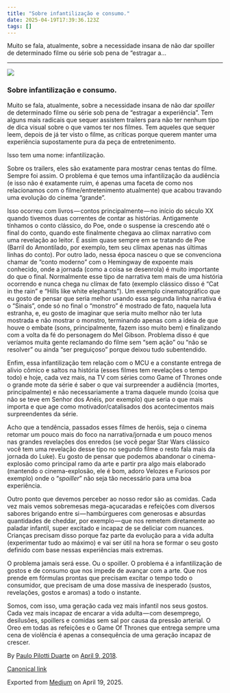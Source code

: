 ```yaml
---
title: "Sobre infantilização e consumo."
date: 2025-04-19T17:39:36.123Z
tags: []
---
```


Muito se fala, atualmente, sobre a necessidade insana de não dar spoiller de determinado filme ou série sob pena de “estragar a…

* * *

![](https://cdn-images-1.medium.com/max/2560/1*8Mn1kvWJmFB_F2K9VKS48A.jpeg)

### Sobre infantilização e consumo.

Muito se fala, atualmente, sobre a necessidade insana de não dar _spoiller_ de determinado filme ou série sob pena de “estragar a experiência”. Tem alguns mais radicais que sequer assistem trailers para não ter nenhum tipo de dica visual sobre o que vamos ter nos filmes. Tem aqueles que sequer leem, depois de já ter visto o filme, as críticas porque querem manter uma experiência supostamente pura da peça de entretenimento.

Isso tem uma nome: infantilização.

Sobre os trailers, eles são exatamente para mostrar cenas tentas do filme. Sempre foi assim. O problema é que temos uma infantilização da audiência (e isso não é exatamente ruim, é apenas uma faceta de como nos relacionamos com o filme/entretenimento atualmente) que acabou travando uma evolução do cinema “grande”.

Isso ocorreu com livros — contos principalmente — no início do século XX quando tivemos duas correntes de contar as histórias. Antigamente tínhamos o conto clássico, do Poe, onde o suspense ia crescendo até o final do conto, quando este finalmente chegava ao clímax narrativo com uma revelação ao leitor. É assim quase sempre em se tratando de Poe (Barril do Amontilado, por exemplo, tem seu clímax apenas nas últimas linhas do conto). Por outro lado, nessa época nasceu o que se convenciona chamar de “conto moderno” com o Hemingway de expoente mais conhecido, onde a jornada (como a coisa se desenrola) é muito importante do que o final. Normalmente esse tipo de narrativa tem mais de uma história ocorrendo e nunca chega nu clímax de fato (exemplo clássico disso é “Cat in the rain” e “Hills like white elephants”). Um exemplo cinematográfico que eu gosto de pensar que seria melhor usando essa segunda linha narrativa é o “Sinais”, onde só no final o “monstro” é mostrado de fato, naquela luta estranha, e, eu gosto de imaginar que seria muito melhor não ter luta mostrada e não mostrar o monstro, terminando apenas com a ideia de que houve o embate (sons, principalmente, fazem isso muito bem) e finalizando com a volta da fé do personagem do Mel Gibson. Problema disso é que veríamos muita gente reclamando do filme sem “sem ação” ou “não se resolver” ou ainda “ser preguiçoso” porque deixou tudo subentendido.

Enfim, essa infantilização tem relação com o MCU e a constante entrega de alivio cômico e saltos na história (esses filmes tem revelações o tempo todo) e hoje, cada vez mais, na TV com séries como Game of Thrones onde o grande mote da série é saber o que vai surpreender a audiência (mortes, principalmente) e não necessariamente a trama daquele mundo (coisa que não se teve em Senhor dos Anéis, por exemplo) que seria o que mais importa e que age como motivador/catalisados dos acontecimentos mais surpreendentes da série.

Acho que a tendência, passados esses filmes de heróis, seja o cinema retomar um pouco mais do foco na narrativa/jornada e um pouco menos nas grandes revelações dos enredos (se você pegar Star Wars clássico você tem uma revelação desse tipo no segundo filme o resto fala mais da jornada do Luke). Eu gosto de pensar que podemos abandonar o cinema-explosão como principal ramo da arte e partir pra algo mais elaborado (mantendo o cinema-explosão, ele é bom, adoro Velozes e Furiosos por exemplo) onde o “_spoiller_” não seja tão necessário para uma boa experiência.

Outro ponto que devemos perceber ao nosso redor são as comidas. Cada vez mais vemos sobremesas mega-açucaradas e refeições com diversos sabores brigando entre si — hambúrgueres com generosas e absurdas quantidades de cheddar, por exemplo — que nos remetem diretamente ao paladar infantil, super excitado e incapaz de se deliciar com nuances. Crianças precisam disso porque faz parte da evolução para a vida adulta (experimentar tudo ao máximo) e vai ser útil na hora se formar o seu gosto definido com base nessas experiências mais extremas.

O problema jamais será esse. Ou o spoiller. O problema é a infantilização de gostos e de consumo que nos impede de avançar com a arte. Que nos prende em fórmulas prontas que precisam excitar o tempo todo o consumidor, que precisam de uma dose massiva de inesperado (sustos, revelações, gostos e aromas) a todo o instante.

Somos, com isso, uma geração cada vez mais infantil nos seus gostos. Cada vez mais incapaz de encarar a vida adulta — com desemprego, desilusões, spoillers e comidas sem sal por causa da pressão arterial. O Oreo em todas as refeições e o Game Of Thrones que entrega sempre uma cena de violência é apenas a consequência de uma geração incapaz de crescer.

By [Paulo Pilotti Duarte](https://medium.com/@paulopilotti) on [April 9, 2018](https://medium.com/p/a0a38d4a7df3).

[Canonical link](https://medium.com/@paulopilotti/sobre-infantiliza%C3%A7%C3%A3o-e-consumo-a0a38d4a7df3)

Exported from [Medium](https://medium.com) on April 19, 2025.